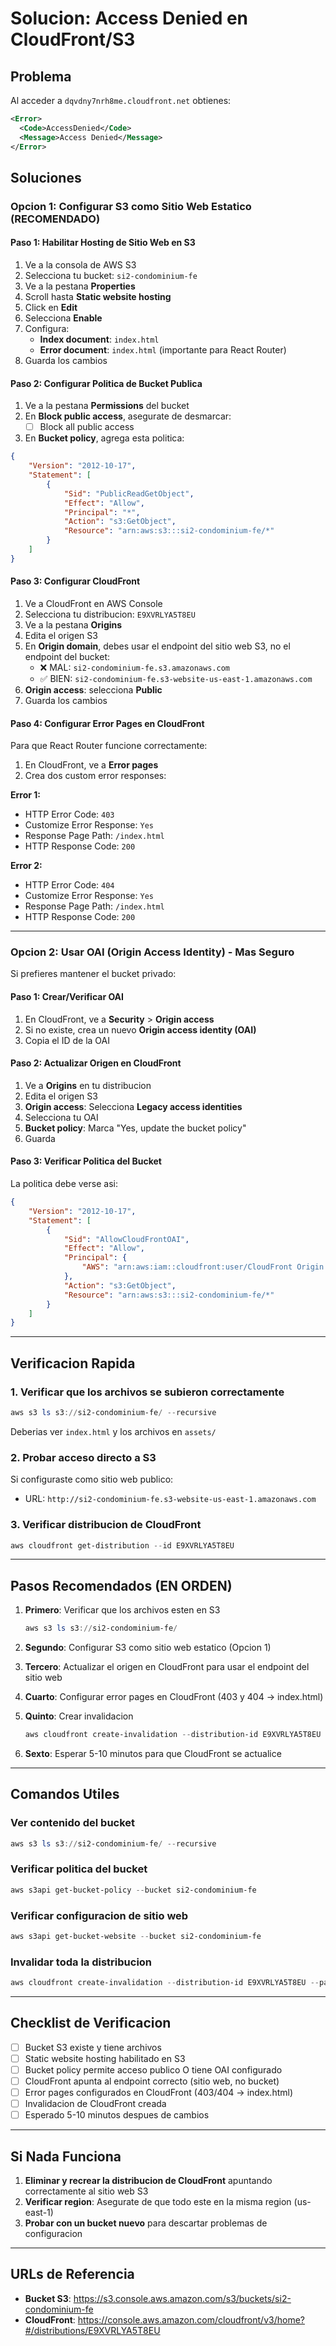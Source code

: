 # Solucion: Access Denied en CloudFront/S3

## Problema
Al acceder a `dqvdny7nrh8me.cloudfront.net` obtienes:
```xml
<Error>
  <Code>AccessDenied</Code>
  <Message>Access Denied</Message>
</Error>
```

## Soluciones

### Opcion 1: Configurar S3 como Sitio Web Estatico (RECOMENDADO)

#### Paso 1: Habilitar Hosting de Sitio Web en S3

1. Ve a la consola de AWS S3
2. Selecciona tu bucket: `si2-condominium-fe`
3. Ve a la pestana **Properties**
4. Scroll hasta **Static website hosting**
5. Click en **Edit**
6. Selecciona **Enable**
7. Configura:
   - **Index document**: `index.html`
   - **Error document**: `index.html` (importante para React Router)
8. Guarda los cambios

#### Paso 2: Configurar Politica de Bucket Publica

1. Ve a la pestana **Permissions** del bucket
2. En **Block public access**, asegurate de desmarcar:
   - [ ] Block all public access
3. En **Bucket policy**, agrega esta politica:

```json
{
    "Version": "2012-10-17",
    "Statement": [
        {
            "Sid": "PublicReadGetObject",
            "Effect": "Allow",
            "Principal": "*",
            "Action": "s3:GetObject",
            "Resource": "arn:aws:s3:::si2-condominium-fe/*"
        }
    ]
}
```

#### Paso 3: Configurar CloudFront

1. Ve a CloudFront en AWS Console
2. Selecciona tu distribucion: `E9XVRLYA5T8EU`
3. Ve a la pestana **Origins**
4. Edita el origen S3
5. En **Origin domain**, debes usar el endpoint del sitio web S3, no el endpoint del bucket:
   - ❌ MAL: `si2-condominium-fe.s3.amazonaws.com`
   - ✅ BIEN: `si2-condominium-fe.s3-website-us-east-1.amazonaws.com`
6. **Origin access**: selecciona **Public**
7. Guarda los cambios

#### Paso 4: Configurar Error Pages en CloudFront

Para que React Router funcione correctamente:

1. En CloudFront, ve a **Error pages**
2. Crea dos custom error responses:

**Error 1:**
- HTTP Error Code: `403`
- Customize Error Response: `Yes`
- Response Page Path: `/index.html`
- HTTP Response Code: `200`

**Error 2:**
- HTTP Error Code: `404`
- Customize Error Response: `Yes`
- Response Page Path: `/index.html`
- HTTP Response Code: `200`

---

### Opcion 2: Usar OAI (Origin Access Identity) - Mas Seguro

Si prefieres mantener el bucket privado:

#### Paso 1: Crear/Verificar OAI

1. En CloudFront, ve a **Security** > **Origin access**
2. Si no existe, crea un nuevo **Origin access identity (OAI)**
3. Copia el ID de la OAI

#### Paso 2: Actualizar Origen en CloudFront

1. Ve a **Origins** en tu distribucion
2. Edita el origen S3
3. **Origin access**: Selecciona **Legacy access identities**
4. Selecciona tu OAI
5. **Bucket policy**: Marca "Yes, update the bucket policy"
6. Guarda

#### Paso 3: Verificar Politica del Bucket

La politica debe verse asi:

```json
{
    "Version": "2012-10-17",
    "Statement": [
        {
            "Sid": "AllowCloudFrontOAI",
            "Effect": "Allow",
            "Principal": {
                "AWS": "arn:aws:iam::cloudfront:user/CloudFront Origin Access Identity TU_OAI_ID"
            },
            "Action": "s3:GetObject",
            "Resource": "arn:aws:s3:::si2-condominium-fe/*"
        }
    ]
}
```

---

## Verificacion Rapida

### 1. Verificar que los archivos se subieron correctamente

```powershell
aws s3 ls s3://si2-condominium-fe/ --recursive
```

Deberias ver `index.html` y los archivos en `assets/`

### 2. Probar acceso directo a S3

Si configuraste como sitio web publico:
- URL: `http://si2-condominium-fe.s3-website-us-east-1.amazonaws.com`

### 3. Verificar distribucion de CloudFront

```powershell
aws cloudfront get-distribution --id E9XVRLYA5T8EU
```

---

## Pasos Recomendados (EN ORDEN)

1. **Primero**: Verificar que los archivos esten en S3
   ```powershell
   aws s3 ls s3://si2-condominium-fe/
   ```

2. **Segundo**: Configurar S3 como sitio web estatico (Opcion 1)

3. **Tercero**: Actualizar el origen en CloudFront para usar el endpoint del sitio web

4. **Cuarto**: Configurar error pages en CloudFront (403 y 404 → index.html)

5. **Quinto**: Crear invalidacion
   ```powershell
   aws cloudfront create-invalidation --distribution-id E9XVRLYA5T8EU --paths "/*"
   ```

6. **Sexto**: Esperar 5-10 minutos para que CloudFront se actualice

---

## Comandos Utiles

### Ver contenido del bucket
```powershell
aws s3 ls s3://si2-condominium-fe/ --recursive
```

### Verificar politica del bucket
```powershell
aws s3api get-bucket-policy --bucket si2-condominium-fe
```

### Verificar configuracion de sitio web
```powershell
aws s3api get-bucket-website --bucket si2-condominium-fe
```

### Invalidar toda la distribucion
```powershell
aws cloudfront create-invalidation --distribution-id E9XVRLYA5T8EU --paths "/*"
```

---

## Checklist de Verificacion

- [ ] Bucket S3 existe y tiene archivos
- [ ] Static website hosting habilitado en S3
- [ ] Bucket policy permite acceso publico O tiene OAI configurado
- [ ] CloudFront apunta al endpoint correcto (sitio web, no bucket)
- [ ] Error pages configurados en CloudFront (403/404 → index.html)
- [ ] Invalidacion de CloudFront creada
- [ ] Esperado 5-10 minutos despues de cambios

---

## Si Nada Funciona

1. **Eliminar y recrear la distribucion de CloudFront** apuntando correctamente al sitio web S3
2. **Verificar region**: Asegurate de que todo este en la misma region (us-east-1)
3. **Probar con un bucket nuevo** para descartar problemas de configuracion

---

## URLs de Referencia

- **Bucket S3**: https://s3.console.aws.amazon.com/s3/buckets/si2-condominium-fe
- **CloudFront**: https://console.aws.amazon.com/cloudfront/v3/home?#/distributions/E9XVRLYA5T8EU
